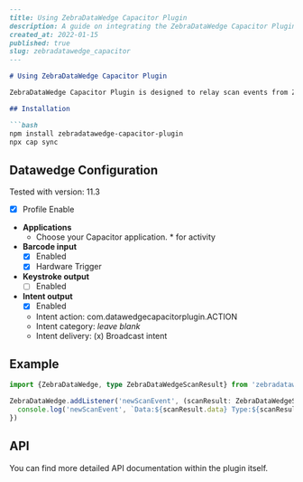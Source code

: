 ```markdown
---
title: Using ZebraDataWedge Capacitor Plugin
description: A guide on integrating the ZebraDataWedge Capacitor Plugin in your Ionic Capacitor project.
created_at: 2022-01-15
published: true
slug: zebradatawedge_capacitor
---

# Using ZebraDataWedge Capacitor Plugin

ZebraDataWedge Capacitor Plugin is designed to relay scan events from Zebra DataWedge on Android devices within your Ionic Capacitor project.

## Installation

```bash
npm install zebradatawedge-capacitor-plugin
npx cap sync
```

## Datawedge Configuration
Tested with version: 11.3

- [x] Profile Enable
- **Applications**
  - Choose your Capacitor application. * for activity
- **Barcode input**
  - [x] Enabled
  - [x] Hardware Trigger
- **Keystroke output**
  - [ ] Enabled
- **Intent output**
  - [x] Enabled
  - Intent action: com.datawedgecapacitorplugin.ACTION
  - Intent category: *leave blank*
  - Intent delivery: (x) Broadcast intent

## Example

```ts
import {ZebraDataWedge, type ZebraDataWedgeScanResult} from 'zebradatawedge-capacitor-plugin'

ZebraDataWedge.addListener('newScanEvent', (scanResult: ZebraDataWedgeScanResult) => {
  console.log('newScanEvent', `Data:${scanResult.data} Type:${scanResult.labelType} From:${scanResult.source}`)
})
```

## API

You can find more detailed API documentation within the plugin itself.

```
```
